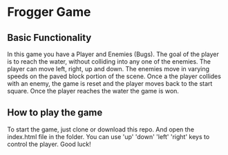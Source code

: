 # Frogger Game

## Basic Functionality

In this game you have a Player and Enemies (Bugs). The goal of the player is to reach the water, without colliding into any one of the enemies. The player can move left, right, up and down. The enemies move in varying speeds on the paved block portion of the scene. Once a the player collides with an enemy, the game is reset and the player moves back to the start square. Once the player reaches the water the game is won.
## How to play the game

To start the game, just clone or download this repo. And open the index.html file in the folder.
You can use 'up' 'down' 'left' 'right' keys to control the player.
Good luck!
